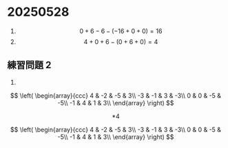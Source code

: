 # 20250528

1. $$0+6-6-(-16+0+0)= 16$$
2. $$4+0+6-(0+6+0) = 4$$

## 練習問題 2

1.

$$
\left(
\begin{array}{ccc}
4 & -2 & -5 & 3\\
-3 & -1 & 3 & -3\\
0 & 0 & -5 & -5\\
-1 & 4 & 1 & 3\\
\end{array}
\right)
$$

$$
*{4}
$$

$$
\left(
\begin{array}{ccc}
4 & -2 & -5 & 3\\
-3 & -1 & 3 & -3\\
0 & 0 & -5 & -5\\
-1 & 4 & 1 & 3\\
\end{array}
\right)
$$
